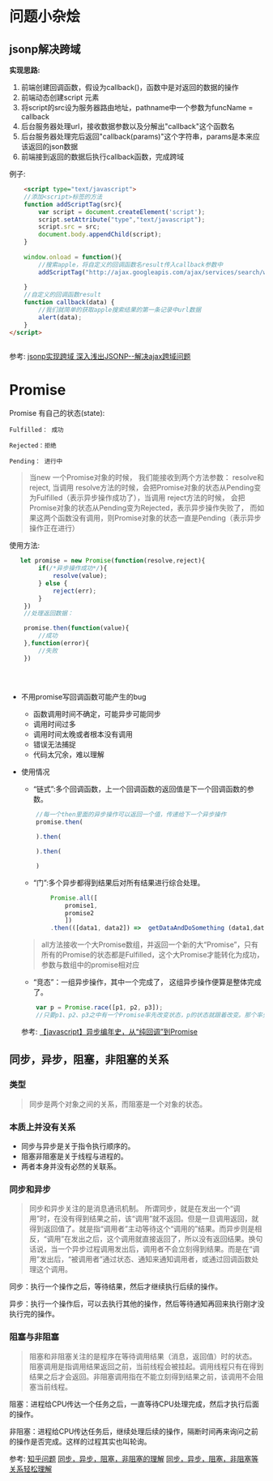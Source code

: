 # 问题小杂烩

## jsonp解决跨域


**实现思路:**
1. 前端创建回调函数，假设为callback()，函数中是对返回的数据的操作
2. 前端动态创建script 元素
3. 将script的src设为服务器路由地址，pathname中一个参数为funcName = callback
4. 后台服务器处理url，接收数据参数以及分解出"callback"这个函数名
5. 后台服务器处理完后返回"callback(params)"这个字符串，params是本来应该返回的json数据
6. 前端接到返回的数据后执行callback函数，完成跨域

例子:
```html
    <script type="text/javascript">
    //添加<script>标签的方法
    function addScriptTag(src){
        var script = document.createElement('script');
        script.setAttribute("type","text/javascript");
        script.src = src;
        document.body.appendChild(script);
    }
    
    window.onload = function(){
        //搜索apple，将自定义的回调函数名result传入callback参数中
        addScriptTag("http://ajax.googleapis.com/ajax/services/search/web?v=1.0&q=apple&funcName=callback");
        
    }
    //自定义的回调函数result
    function callback(data) {
        //我们就简单的获取apple搜索结果的第一条记录中url数据
        alert(data);
    }
</script>
    
```
参考:
[jsonp实现跨域 ](www.cnblogs.com/September-sheep/p/7942465.html)
[深入浅出JSONP--解决ajax跨域问题](http://www.cnblogs.com/chopper/archive/2012/03/24/2403945.html)


# Promise

Promise 有自己的状态(state):

    Fulfilled： 成功

    Rejected：拒绝

    Pending： 进行中

  >  当new 一个Promise对象的时候， 我们能接收到两个方法参数： resolve和reject, 当调用 resolve方法的时候，会把Promise对象的状态从Pending变为Fulfilled（表示异步操作成功了），当调用 reject方法的时候， 会把Promise对象的状态从Pending变为Rejected，表示异步操作失败了， 而如果这两个函数没有调用，则Promise对象的状态一直是Pending（表示异步操作正在进行）


使用方法:
```js
   let promise = new Promise(function(resolve,reject){
        if(/*异步操作成功*/){
            resolve(value);
        } else {
            reject(err);
        }
    })
    //处理返回数据：

    promise.then(function(value){
        //成功
    },function(error){
        //失败
    })

   
   
```



- 不用promise写回调函数可能产生的bug
    - 函数调用时间不确定，可能异步可能同步
    - 调用时间过多
    - 调用时间太晚或者根本没有调用
    - 错误无法捕捉
    - 代码太冗余，难以理解

- 使用情况
    - “链式”:多个回调函数，上一个回调函数的返回值是下一个回调函数的参数。
    ```js
        //每一个then里面的异步操作可以返回一个值，传递给下一个异步操作
        promise.then(

        ).then(

        ).then(

        )
    ```

    - “门”:多个异步都得到结果后对所有结果进行综合处理。
    ```js
            Promise.all([
                promise1,
                promise2
                ])
            .then(([data1, data2]) =>  getDataAndDoSomething (data1,data2)
    ```
    > all方法接收一个大Promise数组，并返回一个新的大“Promise”，只有所有的Promise的状态都是Fulfilled，这个大Promise才能转化为成功，参数与数组中的promise相对应

    - “竞态”：一组异步操作，其中一个完成了， 这组异步操作便算是整体完成了。
    ```js
        var p = Promise.race([p1, p2, p3]);
        //只要p1、p2、p3之中有一个Promise率先改变状态，p的状态就跟着改变。那个率先改变的 Promise 实例的返回值，就传递给p的回调函数
    ```
    
    参考: [【javascript】异步编年史，从“纯回调”到Promise](http://www.cnblogs.com/penghuwan/p/7451409.html)

## 同步，异步，阻塞，非阻塞的关系

### 类型

> 同步是两个对象之间的关系，而阻塞是一个对象的状态。

### 本质上并没有关系

- 同步与异步是关于指令执行顺序的。
- 阻塞非阻塞是关于线程与进程的。
- 两者本身并没有必然的关联系。

### 同步和异步


>同步和异步关注的是消息通讯机制。
所谓同步，就是在发出一个“调用”时，在没有得到结果之前，该“调用”就不返回。但是一旦调用返回，就得到返回值了。就是指“调用者”主动等待这个“调用的”结果。而异步则是相反，“调用”在发出之后，这个调用就直接返回了，所以没有返回结果。换句话说，当一个异步过程调用发出后，调用者不会立刻得到结果。而是在“调用”发出后，“被调用者”通过状态、通知来通知调用者，或通过回调函数处理这个调用。 


同步：执行一个操作之后，等待结果，然后才继续执行后续的操作。

异步：执行一个操作后，可以去执行其他的操作，然后等待通知再回来执行刚才没执行完的操作。

### 阻塞与非阻塞

>阻塞和非阻塞关注的是程序在等待调用结果（消息，返回值）时的状态。
阻塞调用是指调用结果返回之前，当前线程会被挂起。调用线程只有在得到结果之后才会返回。非阻塞调用指在不能立刻得到结果之前，该调用不会阻塞当前线程。


阻塞：进程给CPU传达一个任务之后，一直等待CPU处理完成，然后才执行后面的操作。

非阻塞：进程给CPU传达任务后，继续处理后续的操作，隔断时间再来询问之前的操作是否完成。这样的过程其实也叫轮询。


参考:
[知乎问题](https://www.zhihu.com/question/19732473)
[同步，异步，阻塞，非阻塞的理解](http://xiaoh.me/2016/05/31/sync-async/)
[同步，异步，阻塞，非阻塞等关系轻松理解](https://github.com/calidion/calidion.github.io/issues/40)
